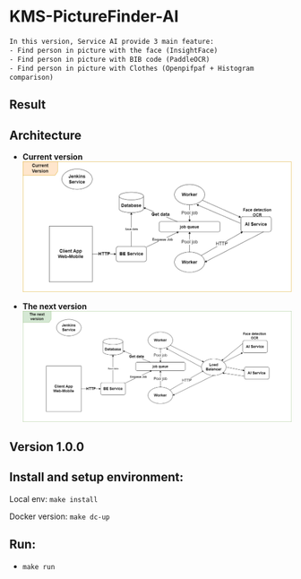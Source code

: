 # KMS-PictureFinder-AI
```
In this version, Service AI provide 3 main feature:
- Find person in picture with the face (InsightFace)
- Find person in picture with BIB code (PaddleOCR)
- Find person in picture with Clothes (Openpifpaf + Histogram comparison)
```

## Result


## Architecture

* **Current version**
![](./assets/images/architect_1.png)

* **The next version**
![](./assets/images/architect_2.png)

## Version 1.0.0

## Install and setup environment:

Local env:
`make install`

Docker version:
`make dc-up`

## Run:
- `make run`
